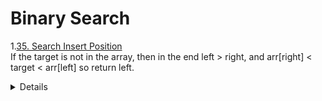 # Binary Search
1.[35. Search Insert Position](https://leetcode.com/problems/search-insert-position)  
  If the target is not in the array, then in the end left > right, and arr[right] < target < arr[left] so return left.
  <details>

    ```python
        def searchInsert(self, nums: List[int], target: int) -> int:
        left = 0
        right = len(nums) - 1
        while left <= right:
            mid = left + (right - left) // 2
            if nums[mid] == target:
                return mid
            elif nums[mid] < target:
                left = mid + 1
            else:
                right = mid - 1
        return left
    ```
  </details>
